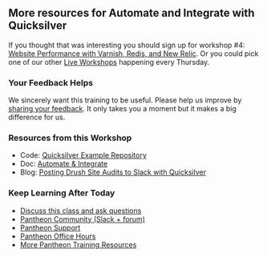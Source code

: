 ## More resources for Automate and Integrate with Quicksilver

<Youtube src="Xs8QBZHlEDA" title="Automate and Integrate With Quicksilver" start="20" />

If you thought that was interesting you should sign up for workshop #4: [Website Performance with Varnish, Redis, and New Relic](https://pantheon.io/live-workshops/website-performance-varnish-redis-and-new-relic). Or you could pick one of our other [Live Workshops](https://pantheon.io/live-workshops) happening every Thursday.

### Your Feedback Helps

We sincerely want this training to be useful. Please help us improve by [sharing your feedback](https://www.getfeedback.com/r/FHnfj1n8?gf_q[8821859]=17495039). It only takes you a moment but it makes a big difference for us.

### Resources from this Workshop

- Code: [Quicksilver Example Repository](https://github.com/pantheon-systems/quicksilver-examples)
- Doc: [Automate & Integrate](/automate)
- Blog: [Posting Drush Site Audits to Slack with Quicksilver](https://pantheon.io/blog/posting-drush-site-audits-slack-quicksilver)

### Keep Learning After Today

- [Discuss this class and ask questions](https://discuss.pantheon.io/c/pantheon-training/automate-integrate-quicksilver/54)
- [Pantheon Community (Slack + forum)](/pantheon-community)
- [Pantheon Support](/support)
- [Pantheon Office Hours](https://pantheon.io/agencies/office-hours)
- [More Pantheon Training Resources](https://pantheon.io/learn-pantheon)

